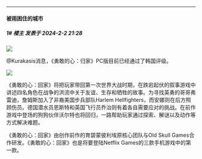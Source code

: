 
*****

####  被雨困住的城市  
##### 1#       楼主       发表于 2024-2-2 21:28

<img src="https://p.sda1.dev/15/01429f4d0b47dbe3feee4a123cd07263/CMP_20240202212748145.jpg" referrerpolicy="no-referrer">

@Kurakasis消息，《勇敢的心：归家》PC版目前已经通过了韩国评级。

<img src="https://p.sda1.dev/15/c75aad0fee49ad7d4104a3ee83beb472/CMP_20240202212741247.jpg" referrerpolicy="no-referrer">

《勇敢的心：回家》将把玩家带回第一次世界大战时期，在跌宕起伏的叙事游戏中讲述四名角色在战争的洪流中关于友谊、生存和牺牲的故事。为寻找英勇的哥哥弗雷迪，詹姆斯加入了非裔美国步兵部队Harlem Hellfighters，而安娜则在后方照顾伤员。德国潜水员恩斯特和英国飞行员乔治则有着各自需要应对的挑战。在前作游戏中登场的狗狗伙伴沃尔特也将回归，一路帮助玩家通过探索、解谜以及动作等方式解决难题。

《勇敢的心：回家》由创作前作的育碧蒙彼利埃原核心团队与Old Skull Games合作研发。《勇敢的心：回家》也是将要登陆Netflix Games的三款手机游戏中的第一款。

